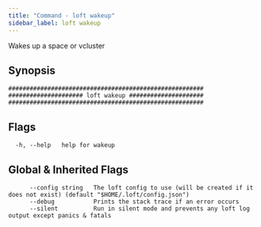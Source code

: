 ```yaml
---
title: "Command - loft wakeup"
sidebar_label: loft wakeup
---
```



Wakes up a space or vcluster

## Synopsis


```
#######################################################
##################### loft wakeup #####################
#######################################################
```


## Flags

```
  -h, --help   help for wakeup
```


## Global & Inherited Flags

```
      --config string   The loft config to use (will be created if it does not exist) (default "$HOME/.loft/config.json")
      --debug           Prints the stack trace if an error occurs
      --silent          Run in silent mode and prevents any loft log output except panics & fatals
```

